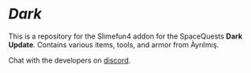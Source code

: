 # *Dark*
This is a repository for the Slimefun4 addon for the SpaceQuests **Dark Update**.
Contains various items, tools, and armor from Àyrılmış.

Chat with the developers on [discord](https://discord.gg/gRDuSvv).
